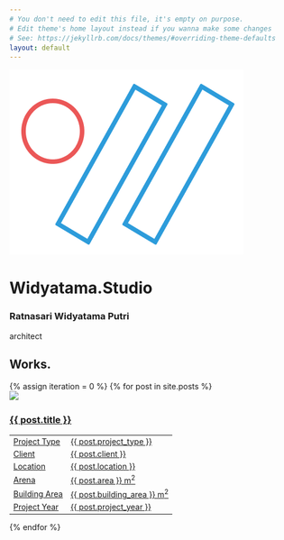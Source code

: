 ```yaml
---
# You don't need to edit this file, it's empty on purpose.
# Edit theme's home layout instead if you wanna make some changes
# See: https://jekyllrb.com/docs/themes/#overriding-theme-defaults
layout: default
---
```


<div id="container">
  <div class="content">
    <img class="big-logo" src="/assets/widyatama-studio-logo.png">
    <h1 class="title">Widyatama.Studio</h1>
    <h3 class="name">Ratnasari Widyatama Putri</h3>
    <div class="jobs monospace">architect</div>
  </div>
</div>

<div id="works">
  <h2 class="anchor">Works.</h2>
  {% assign iteration = 0 %}
  {% for post in site.posts %}
    <a href="{{ post.url }}">
      <div class="work">
        <img class="work-cover" src="/images/{{ post.image-folder }}/{{ post.cover }}.jpg">
        <div class="work-content">
          <h3 class="work-title">{{ post.title }}</h3>
          <table class="monospace">
            <tr><td>Project Type</td><td>{{ post.project_type }}</td></tr>
            <tr><td>Client</td><td>{{ post.client }}</td></tr>
            <tr><td>Location</td><td>{{ post.location }}</td></tr>
            <tr><td>Arena</td><td>{{ post.area }} m<sup>2</sup></td></tr>
            <tr><td>Building Area</td><td>{{ post.building_area }} m<sup>2</sup></td></tr>
            <tr><td>Project Year</td><td>{{ post.project_year }}</td></tr>
          </table>
        </div>
        <div class="clear"></div>
      </div>
    </a>
  {% endfor %}
</div>

<script src="https://soulwire.github.io/sketch.js/js/sketch.min.js"></script>
<script src="/assets/subdiv.js"></script>